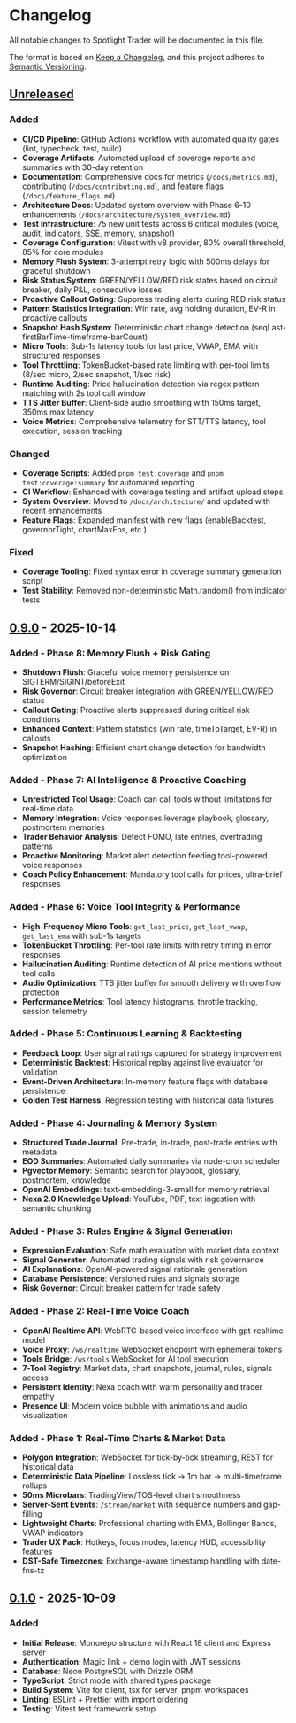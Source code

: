 # Changelog

All notable changes to Spotlight Trader will be documented in this file.

The format is based on [Keep a Changelog](https://keepachangelog.com/en/1.1.0/),
and this project adheres to [Semantic Versioning](https://semver.org/spec/v2.0.0.html).

## [Unreleased]

### Added

- **CI/CD Pipeline**: GitHub Actions workflow with automated quality gates (lint, typecheck, test, build)
- **Coverage Artifacts**: Automated upload of coverage reports and summaries with 30-day retention
- **Documentation**: Comprehensive docs for metrics (`/docs/metrics.md`), contributing (`/docs/contributing.md`), and feature flags (`/docs/feature_flags.md`)
- **Architecture Docs**: Updated system overview with Phase 6-10 enhancements (`/docs/architecture/system_overview.md`)
- **Test Infrastructure**: 75 new unit tests across 6 critical modules (voice, audit, indicators, SSE, memory, snapshot)
- **Coverage Configuration**: Vitest with v8 provider, 80% overall threshold, 85% for core modules
- **Memory Flush System**: 3-attempt retry logic with 500ms delays for graceful shutdown
- **Risk Status System**: GREEN/YELLOW/RED risk states based on circuit breaker, daily P&L, consecutive losses
- **Proactive Callout Gating**: Suppress trading alerts during RED risk status
- **Pattern Statistics Integration**: Win rate, avg holding duration, EV-R in proactive callouts
- **Snapshot Hash System**: Deterministic chart change detection (seqLast-firstBarTime-timeframe-barCount)
- **Micro Tools**: Sub-1s latency tools for last price, VWAP, EMA with structured responses
- **Tool Throttling**: TokenBucket-based rate limiting with per-tool limits (8/sec micro, 2/sec snapshot, 1/sec risk)
- **Runtime Auditing**: Price hallucination detection via regex pattern matching with 2s tool call window
- **TTS Jitter Buffer**: Client-side audio smoothing with 150ms target, 350ms max latency
- **Voice Metrics**: Comprehensive telemetry for STT/TTS latency, tool execution, session tracking

### Changed

- **Coverage Scripts**: Added `pnpm test:coverage` and `pnpm test:coverage:summary` for automated reporting
- **CI Workflow**: Enhanced with coverage testing and artifact upload steps
- **System Overview**: Moved to `/docs/architecture/` and updated with recent enhancements
- **Feature Flags**: Expanded manifest with new flags (enableBacktest, governorTight, chartMaxFps, etc.)

### Fixed

- **Coverage Tooling**: Fixed syntax error in coverage summary generation script
- **Test Stability**: Removed non-deterministic Math.random() from indicator tests

## [0.9.0] - 2025-10-14

### Added - Phase 8: Memory Flush + Risk Gating

- **Shutdown Flush**: Graceful voice memory persistence on SIGTERM/SIGINT/beforeExit
- **Risk Governor**: Circuit breaker integration with GREEN/YELLOW/RED status
- **Callout Gating**: Proactive alerts suppressed during critical risk conditions
- **Enhanced Context**: Pattern statistics (win rate, timeToTarget, EV-R) in callouts
- **Snapshot Hashing**: Efficient chart change detection for bandwidth optimization

### Added - Phase 7: AI Intelligence & Proactive Coaching

- **Unrestricted Tool Usage**: Coach can call tools without limitations for real-time data
- **Memory Integration**: Voice responses leverage playbook, glossary, postmortem memories
- **Trader Behavior Analysis**: Detect FOMO, late entries, overtrading patterns
- **Proactive Monitoring**: Market alert detection feeding tool-powered voice responses
- **Coach Policy Enhancement**: Mandatory tool calls for prices, ultra-brief responses

### Added - Phase 6: Voice Tool Integrity & Performance

- **High-Frequency Micro Tools**: `get_last_price`, `get_last_vwap`, `get_last_ema` with sub-1s targets
- **TokenBucket Throttling**: Per-tool rate limits with retry timing in error responses
- **Hallucination Auditing**: Runtime detection of AI price mentions without tool calls
- **Audio Optimization**: TTS jitter buffer for smooth delivery with overflow protection
- **Performance Metrics**: Tool latency histograms, throttle tracking, session telemetry

### Added - Phase 5: Continuous Learning & Backtesting

- **Feedback Loop**: User signal ratings captured for strategy improvement
- **Deterministic Backtest**: Historical replay against live evaluator for validation
- **Event-Driven Architecture**: In-memory feature flags with database persistence
- **Golden Test Harness**: Regression testing with historical data fixtures

### Added - Phase 4: Journaling & Memory System

- **Structured Trade Journal**: Pre-trade, in-trade, post-trade entries with metadata
- **EOD Summaries**: Automated daily summaries via node-cron scheduler
- **Pgvector Memory**: Semantic search for playbook, glossary, postmortem, knowledge
- **OpenAI Embeddings**: text-embedding-3-small for memory retrieval
- **Nexa 2.0 Knowledge Upload**: YouTube, PDF, text ingestion with semantic chunking

### Added - Phase 3: Rules Engine & Signal Generation

- **Expression Evaluation**: Safe math evaluation with market data context
- **Signal Generator**: Automated trading signals with risk governance
- **AI Explanations**: OpenAI-powered signal rationale generation
- **Database Persistence**: Versioned rules and signals storage
- **Risk Governor**: Circuit breaker pattern for trade safety

### Added - Phase 2: Real-Time Voice Coach

- **OpenAI Realtime API**: WebRTC-based voice interface with gpt-realtime model
- **Voice Proxy**: `/ws/realtime` WebSocket endpoint with ephemeral tokens
- **Tools Bridge**: `/ws/tools` WebSocket for AI tool execution
- **7-Tool Registry**: Market data, chart snapshots, journal, rules, signals access
- **Persistent Identity**: Nexa coach with warm personality and trader empathy
- **Presence UI**: Modern voice bubble with animations and audio visualization

### Added - Phase 1: Real-Time Charts & Market Data

- **Polygon Integration**: WebSocket for tick-by-tick streaming, REST for historical data
- **Deterministic Data Pipeline**: Lossless tick → 1m bar → multi-timeframe rollups
- **50ms Microbars**: TradingView/TOS-level chart smoothness
- **Server-Sent Events**: `/stream/market` with sequence numbers and gap-filling
- **Lightweight Charts**: Professional charting with EMA, Bollinger Bands, VWAP indicators
- **Trader UX Pack**: Hotkeys, focus modes, latency HUD, accessibility features
- **DST-Safe Timezones**: Exchange-aware timestamp handling with date-fns-tz

## [0.1.0] - 2025-10-09

### Added

- **Initial Release**: Monorepo structure with React 18 client and Express server
- **Authentication**: Magic link + demo login with JWT sessions
- **Database**: Neon PostgreSQL with Drizzle ORM
- **TypeScript**: Strict mode with shared types package
- **Build System**: Vite for client, tsx for server, pnpm workspaces
- **Linting**: ESLint + Prettier with import ordering
- **Testing**: Vitest test framework setup

[Unreleased]: https://github.com/yourusername/spotlight-trader/compare/v0.9.0...HEAD
[0.9.0]: https://github.com/yourusername/spotlight-trader/compare/v0.1.0...v0.9.0
[0.1.0]: https://github.com/yourusername/spotlight-trader/releases/tag/v0.1.0
